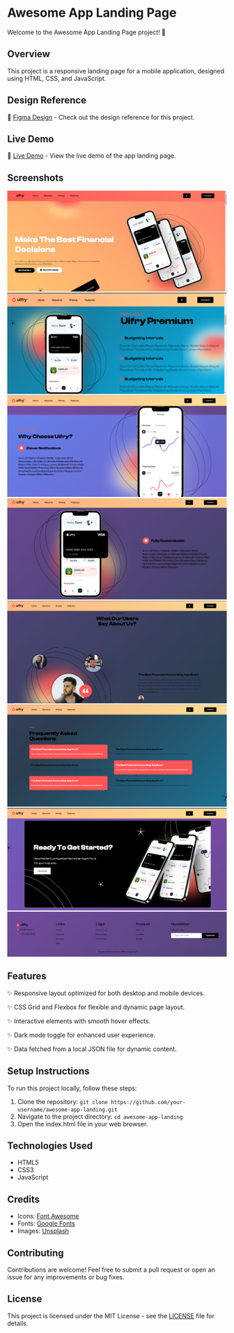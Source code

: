 # Awesome App Landing Page

Welcome to the Awesome App Landing Page project! 🚀

## Overview

This project is a responsive landing page for a mobile application, designed using HTML, CSS, and JavaScript. 

## Design Reference

🎨 [Figma Design](https://www.figma.com/design/Uj9dMpuhWWluiUddQIeZu4/App-Landing-Page-Finance-Bank-Money-(Community)?node-id=1-29&t=KgfoqKc89ch5pJH6-0) - Check out the design reference for this project.

## Live Demo

🔗 [Live Demo](https://app-landing-page-alpha.vercel.app/) - View the live demo of the app landing page.

## Screenshots

![Image 1](./assets/1.PNG)
![Image 2](./assets/2.PNG)
![Image 3](./assets/3.PNG)
![Image 4](./assets/4.PNG)
![Image 5](./assets/5.PNG)
![Image 6](./assets/6.PNG)
![Image 7](./assets/7.PNG)
![Image 8](./assets/8.PNG)


## Features

✨ Responsive layout optimized for both desktop and mobile devices.

✨ CSS Grid and Flexbox for flexible and dynamic page layout.

✨ Interactive elements with smooth hover effects.

✨ Dark mode toggle for enhanced user experience.

✨ Data fetched from a local JSON file for dynamic content.

## Setup Instructions

To run this project locally, follow these steps:

1. Clone the repository: `git clone https://github.com/your-username/awesome-app-landing.git`
2. Navigate to the project directory: `cd awesome-app-landing`
3. Open the index.html file in your web browser.

## Technologies Used

- HTML5
- CSS3
- JavaScript

## Credits

- Icons: [Font Awesome](https://fontawesome.com/)
- Fonts: [Google Fonts](https://fonts.google.com/)
- Images: [Unsplash](https://unsplash.com/)

## Contributing

Contributions are welcome! Feel free to submit a pull request or open an issue for any improvements or bug fixes.

## License

This project is licensed under the MIT License - see the [LICENSE](/LICENSE) file for details.
